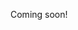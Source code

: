 <!------------------------------------------------------------------------------

https://www.youtube.com/watch?v=zRNGV85kPbI
https://www.youtube.com/watch?v=9634A0iBw7w
https://www.youtube.com/channel/UCcr5vuAH5TPlYox-QLj4ySw
https://www.youtube.com/watch?v=MXJ-zpJeY3E
https://www.youtube.com/watch?v=EGc6rE24YSw
https://en.wikipedia.org/wiki/Paul_Erd%C5%91s

------------------------------------------------------------------------------->

Coming soon!
